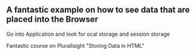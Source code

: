 ## A fantastic example on how to see data that are placed into the Browser
Go into Application and look for ocal storage and session storage  
  
Fantastic course on Plurallsight "Storing Data in HTML"
